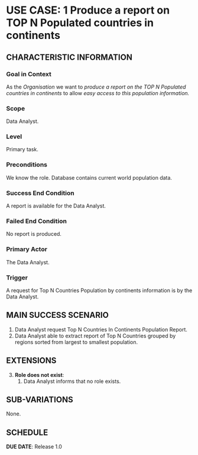 # USE CASE: 1 Produce a report on TOP N Populated countries in continents

## CHARACTERISTIC INFORMATION

### Goal in Context

As the *Organisation* we want to *produce a report on the TOP N Populated countries in continents* to allow *easy access to this population information.*

### Scope

Data Analyst.

### Level

Primary task.

### Preconditions

We know the role. Database contains current world population data.

### Success End Condition

A report is available for the Data Analyst.

### Failed End Condition

No report is produced.

### Primary Actor

The Data Analyst.

### Trigger

A request for Top N Countries Population by continents information is by the Data Analyst.

## MAIN SUCCESS SCENARIO

1. Data Analyst request Top N Countries In Continents Population Report.
2. Data Analyst able to extract report of Top N Countries grouped by regions sorted from largest to smallest population.


## EXTENSIONS

3. **Role does not exist**:
    1. Data Analyst informs that no role exists.

## SUB-VARIATIONS

None.

## SCHEDULE

**DUE DATE**: Release 1.0

